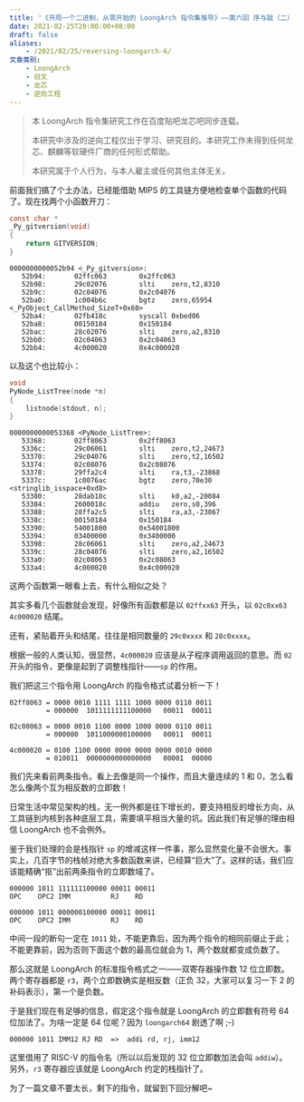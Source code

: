 ```yaml
---
title: '《开局一个二进制，从零开始的 LoongArch 指令集推导》——第六回 序与跋（二）'
date: 2021-02-25T20:00:00+08:00
draft: false
aliases:
    - /2021/02/25/reversing-loongarch-6/
文章类别:
    - LoongArch
    - 旧文
    - 龙芯
    - 逆向工程
---
```


> 本 LoongArch 指令集研究工作在百度贴吧龙芯吧同步连载。
>
> 本研究中涉及的逆向工程仅出于学习、研究目的。本研究工作未得到任何龙芯、麒麟等软硬件厂商的任何形式帮助。
>
> 本研究属于个人行为，与本人雇主或任何其他主体无关。

前面我们搞了个土办法，已经能借助 MIPS 的工具链方便地检查单个函数的代码了。现在找两个小函数开刀：

```c
const char *
_Py_gitversion(void)
{
    return GITVERSION;
}
```

```plain
0000000000052b94 <_Py_gitversion>:
   52b94:       02ffc063        0x2ffc063
   52b98:       29c02076        slti    zero,t2,8310
   52b9c:       02c04076        0x2c04076
   52ba0:       1c004b6c        bgtz    zero,65954 <_PyObject_CallMethod_SizeT+0x60>
   52ba4:       02fb418c        syscall 0xbed06
   52ba8:       00150184        0x150184
   52bac:       28c02076        slti    zero,a2,8310
   52bb0:       02c04063        0x2c04063
   52bb4:       4c000020        0x4c000020
```

以及这个也比较小：

```c
void
PyNode_ListTree(node *n)
{
    listnode(stdout, n);
}
```

```plain
0000000000053368 <PyNode_ListTree>:
   53368:       02ff8063        0x2ff8063
   5336c:       29c06061        slti    zero,t2,24673
   53370:       29c04076        slti    zero,t2,16502
   53374:       02c08076        0x2c08076
   53378:       29ffa2c4        slti    ra,t3,-23868
   5337c:       1c0076ac        bgtz    zero,70e30 <stringlib_isspace+0xd8>
   53380:       28dab18c        slti    k0,a2,-20084
   53384:       2600018c        addiu   zero,s0,396
   53388:       28ffa2c5        slti    ra,a3,-23867
   5338c:       00150184        0x150184
   53390:       54001800        0x54001800
   53394:       03400000        0x3400000
   53398:       28c06061        slti    zero,a2,24673
   5339c:       28c04076        slti    zero,a2,16502
   533a0:       02c08063        0x2c08063
   533a4:       4c000020        0x4c000020
```

这两个函数第一眼看上去，有什么相似之处？

其实多看几个函数就会发现，好像所有函数都是以 `02ffxx63` 开头，以 `02c0xx63 4c000020` 结尾。

还有，紧贴着开头和结尾，往往是相同数量的 `29c0xxxx` 和 `28c0xxxx`。

根据一般的人类认知，很显然，`4c000020` 应该是从子程序调用返回的意思。而 `02` 开头的指令，更像是起到了调整栈指针——`sp` 的作用。

我们把这三个指令用 LoongArch 的指令格式试着分析一下！

```plain
02ff8063 = 0000 0010 1111 1111 1000 0000 0110 0011
         = 000000  1011111111100000   00011  00011

02c08063 = 0000 0010 1100 0000 1000 0000 0110 0011
         = 000000  1011000000100000   00011  00011

4c000020 = 0100 1100 0000 0000 0000 0000 0010 0000
         = 010011  0000000000000000   00001  00000
```

我们先来看前两条指令。看上去像是同一个操作，而且大量连续的 1 和 0，怎么看怎么像两个互为相反数的立即数！

日常生活中常见架构的栈，无一例外都是往下增长的，要支持相反的增长方向，从工具链到内核到各种底层工具，需要填平相当大量的坑。因此我们有足够的理由相信 LoongArch 也不会例外。

鉴于我们处理的会是栈指针 `sp` 的增减这样一件事，那么显然变化量不会很大。事实上，几百字节的栈帧对绝大多数函数来讲，已经算“巨大”了。这样的话，我们应该能精确“抠”出前两条指令的立即数域了。

```plain
000000 1011 111111100000 00011 00011
OPC    OPC2 IMM          RJ    RD

000000 1011 000000100000 00011 00011
OPC    OPC2 IMM          RJ    RD
```

中间一段的断句一定在 `1011` 处，不能更靠后，因为两个指令的相同前缀止于此；不能更靠前，因为否则下面这个数的最高位就会为 1，两个数就都变成负数了。

那么这就是 LoongArch 的标准指令格式之一——双寄存器操作数 12 位立即数。两个寄存器都是 `r3`，两个立即数确实是相反数（正负 32，大家可以复习一下 2 的补码表示），第一个是负数。

于是我们现在有足够的信息，假定这个指令就是 LoongArch 的立即数有符号 64 位加法了。为啥一定是 64 位呢？因为 `loongarch64` 剧透了啊 ;-)

```plain
000000 1011 IMM12 RJ RD  =>  addi rd, rj, imm12
```

这里借用了 RISC-V 的指令名（所以以后发现的 32 位立即数加法会叫 `addiw`）。另外，`r3` 寄存器应该就是 LoongArch 约定的栈指针了。

为了一篇文章不要太长，剩下的指令，就留到下回分解吧~
